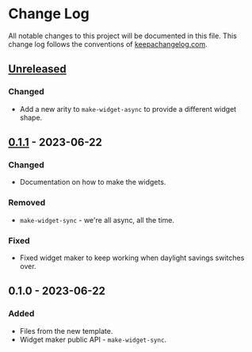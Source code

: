 # Change Log
All notable changes to this project will be documented in this file. This change log follows the conventions of [keepachangelog.com](http://keepachangelog.com/).

## [Unreleased]
### Changed
- Add a new arity to `make-widget-async` to provide a different widget shape.

## [0.1.1] - 2023-06-22
### Changed
- Documentation on how to make the widgets.

### Removed
- `make-widget-sync` - we're all async, all the time.

### Fixed
- Fixed widget maker to keep working when daylight savings switches over.

## 0.1.0 - 2023-06-22
### Added
- Files from the new template.
- Widget maker public API - `make-widget-sync`.

[Unreleased]: https://github.com/simple-chess/simple-chess/compare/0.1.1...HEAD
[0.1.1]: https://github.com/simple-chess/simple-chess/compare/0.1.0...0.1.1

